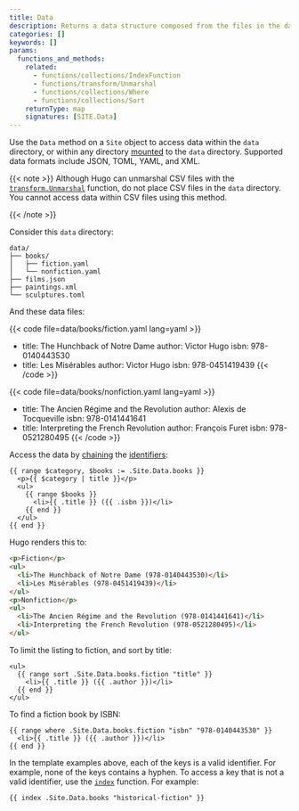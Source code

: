 ```yaml
---
title: Data
description: Returns a data structure composed from the files in the data directory.
categories: []
keywords: []
params:
  functions_and_methods:
    related:
      - functions/collections/IndexFunction
      - functions/transform/Unmarshal
      - functions/collections/Where
      - functions/collections/Sort
    returnType: map
    signatures: [SITE.Data]
---
```


Use the `Data` method on a `Site` object to access data within the `data` directory, or within any directory [mounted] to the `data` directory. Supported data formats include JSON, TOML, YAML, and XML.

[mounted]: /configuration/module/#mounts

{{< note >}}
Although Hugo can unmarshal CSV files with the [`transform.Unmarshal`] function, do not place CSV files in the `data` directory. You cannot access data within CSV files using this method.

[`transform.Unmarshal`]: /functions/transform/unmarshal/
{{< /note >}}

Consider this `data` directory:

```text
data/
├── books/
│   ├── fiction.yaml
│   └── nonfiction.yaml
├── films.json
├── paintings.xml
└── sculptures.toml
```

And these data files:

{{< code file=data/books/fiction.yaml lang=yaml >}}
- title: The Hunchback of Notre Dame
  author: Victor Hugo
  isbn: 978-0140443530
- title: Les Misérables
  author: Victor Hugo
  isbn: 978-0451419439
{{< /code >}}

{{< code file=data/books/nonfiction.yaml lang=yaml >}}
- title: The Ancien Régime and the Revolution
  author: Alexis de Tocqueville
  isbn: 978-0141441641
- title: Interpreting the French Revolution
  author: François Furet
  isbn: 978-0521280495
{{< /code >}}

Access the data by [chaining](g) the [identifiers](g):

```go-html-template
{{ range $category, $books := .Site.Data.books }}
  <p>{{ $category | title }}</p>
  <ul>
    {{ range $books }}
      <li>{{ .title }} ({{ .isbn }})</li>
    {{ end }}
  </ul>
{{ end }}
```

Hugo renders this to:

```html
<p>Fiction</p>
<ul>
  <li>The Hunchback of Notre Dame (978-0140443530)</li>
  <li>Les Misérables (978-0451419439)</li>
</ul>
<p>Nonfiction</p>
<ul>
  <li>The Ancien Régime and the Revolution (978-0141441641)</li>
  <li>Interpreting the French Revolution (978-0521280495)</li>
</ul>
```

To limit the listing to fiction, and sort by title:

```go-html-template
<ul>
  {{ range sort .Site.Data.books.fiction "title" }}
    <li>{{ .title }} ({{ .author }})</li>
  {{ end }}
</ul>
```

To find a fiction book by ISBN:

```go-html-template
{{ range where .Site.Data.books.fiction "isbn" "978-0140443530" }}
  <li>{{ .title }} ({{ .author }})</li>
{{ end }}
```

In the template examples above, each of the keys is a valid identifier. For example, none of the keys contains a hyphen. To access a key that is not a valid identifier, use the [`index`] function. For example:

```go-html-template
{{ index .Site.Data.books "historical-fiction" }}
```

[`index`]: /functions/collections/indexfunction/
